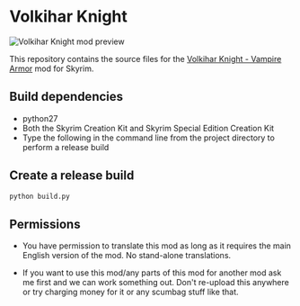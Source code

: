 # Volkihar Knight

![Volkihar Knight mod preview](https://staticdelivery.nexusmods.com/mods/1704/images/4806/4806-1547178906-671024936.jpeg)

This repository contains the source files for the [Volkihar Knight - Vampire Armor](https://www.nexusmods.com/skyrimspecialedition/mods/4806/) mod for Skyrim.

## Build dependencies

- python27
- Both the Skyrim Creation Kit and Skyrim Special Edition Creation Kit
- Type the following in the command line from the project directory to perform a release build

## Create a release build

```bash
python build.py
```

## Permissions

- You have permission to translate this mod as long as it requires the main English version of the mod. No stand-alone translations.

- If you want to use this mod/any parts of this mod for another mod ask me first and we can work something out. Don't re-upload this anywhere or try charging money for it or any scumbag stuff like that.
